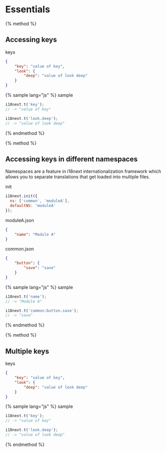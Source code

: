 <!-- toc -->
# Essentials

{% method %}
## Accessing keys

keys

```json
{
    "key": "value of key",
    "look": {
        "deep": "value of look deep"
    }
}
```

{% sample lang="js" %}
sample

```js
i18next.t('key');
// -> "value of key"

i18next.t('look.deep');
// -> "value of look deep"

```

{% endmethod %}


{% method %}
## Accessing keys in different namespaces

Namespaces are a feature in i18next internationalization framework which allows you to separate translations that get loaded into multiple files.

init

```js
i18next.init({
  ns: ['common', 'moduleA'],
  defaultNS: 'moduleA'
});
```

moduleA.json

```json
{
    "name": "Module A"
}
```

common.json

```json
{
    "button": {
        "save": "save"
    }
}
```

{% sample lang="js" %}
sample

```js
i18next.t('name');
// -> "Module A"

i18next.t('common:button.save');
// -> "save"

```
{% endmethod %}


{% method %}
## Multiple keys

keys

```json
{
    "key": "value of key",
    "look": {
        "deep": "value of look deep"
    }
}
```

{% sample lang="js" %}
sample

```js
i18next.t('key');
// -> "value of key"

i18next.t('look.deep');
// -> "value of look deep"

```

{% endmethod %}




